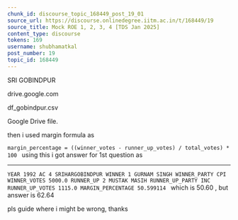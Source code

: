 ```yaml
---
chunk_id: discourse_topic_168449_post_19_01
source_url: https://discourse.onlinedegree.iitm.ac.in/t/168449/19
source_title: Mock ROE 1, 2, 3, 4 [TDS Jan 2025]
content_type: discourse
tokens: 169
username: shubhamatkal
post_number: 19
topic_id: 168449
---
```


 SRI GOBINDPUR

drive.google.com

df_gobindpur.csv

Google Drive file.

then i used margin formula as

`margin_percentage = ((winner_votes - runner_up_votes) / total_votes) * 100
`
using this i got answer for 1st question as

---

`YEAR 1992
AC 4 SRIHARGOBINDPUR
WINNER 1 GURNAM SINGH
WINNER_PARTY CPI
WINNER_VOTES 5000.0
RUNNER_UP 2 MUSTAK MASIH
RUNNER_UP_PARTY INC
RUNNER_UP_VOTES 1115.0
MARGIN_PERCENTAGE 50.599114
`
which is 50.60 , but answer is 62.64

pls guide where i might be wrong, thanks
